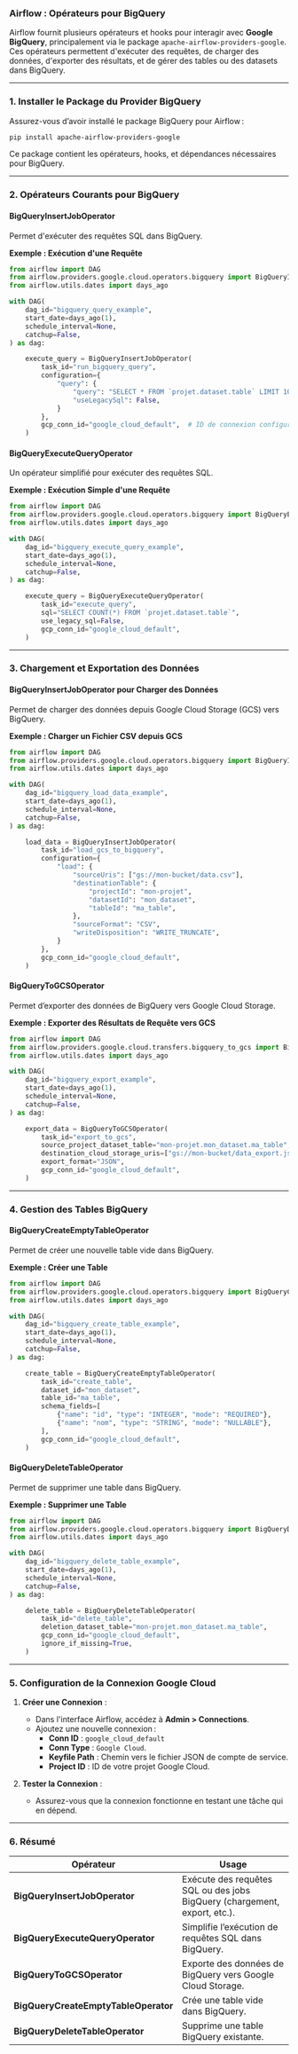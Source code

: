 ### **Airflow : Opérateurs pour BigQuery**

Airflow fournit plusieurs opérateurs et hooks pour interagir avec **Google BigQuery**, principalement via le package `apache-airflow-providers-google`. Ces opérateurs permettent d'exécuter des requêtes, de charger des données, d'exporter des résultats, et de gérer des tables ou des datasets dans BigQuery.

---

### **1. Installer le Package du Provider BigQuery**

Assurez-vous d’avoir installé le package BigQuery pour Airflow :
```bash
pip install apache-airflow-providers-google
```

Ce package contient les opérateurs, hooks, et dépendances nécessaires pour BigQuery.

---

### **2. Opérateurs Courants pour BigQuery**

#### **BigQueryInsertJobOperator**
Permet d'exécuter des requêtes SQL dans BigQuery.

**Exemple : Exécution d'une Requête**
```python
from airflow import DAG
from airflow.providers.google.cloud.operators.bigquery import BigQueryInsertJobOperator
from airflow.utils.dates import days_ago

with DAG(
    dag_id="bigquery_query_example",
    start_date=days_ago(1),
    schedule_interval=None,
    catchup=False,
) as dag:

    execute_query = BigQueryInsertJobOperator(
        task_id="run_bigquery_query",
        configuration={
            "query": {
                "query": "SELECT * FROM `projet.dataset.table` LIMIT 10",
                "useLegacySql": False,
            }
        },
        gcp_conn_id="google_cloud_default",  # ID de connexion configuré dans Airflow
    )
```

#### **BigQueryExecuteQueryOperator**
Un opérateur simplifié pour exécuter des requêtes SQL.

**Exemple : Exécution Simple d'une Requête**
```python
from airflow import DAG
from airflow.providers.google.cloud.operators.bigquery import BigQueryExecuteQueryOperator
from airflow.utils.dates import days_ago

with DAG(
    dag_id="bigquery_execute_query_example",
    start_date=days_ago(1),
    schedule_interval=None,
    catchup=False,
) as dag:

    execute_query = BigQueryExecuteQueryOperator(
        task_id="execute_query",
        sql="SELECT COUNT(*) FROM `projet.dataset.table`",
        use_legacy_sql=False,
        gcp_conn_id="google_cloud_default",
    )
```

---

### **3. Chargement et Exportation des Données**

#### **BigQueryInsertJobOperator pour Charger des Données**
Permet de charger des données depuis Google Cloud Storage (GCS) vers BigQuery.

**Exemple : Charger un Fichier CSV depuis GCS**
```python
from airflow import DAG
from airflow.providers.google.cloud.operators.bigquery import BigQueryInsertJobOperator
from airflow.utils.dates import days_ago

with DAG(
    dag_id="bigquery_load_data_example",
    start_date=days_ago(1),
    schedule_interval=None,
    catchup=False,
) as dag:

    load_data = BigQueryInsertJobOperator(
        task_id="load_gcs_to_bigquery",
        configuration={
            "load": {
                "sourceUris": ["gs://mon-bucket/data.csv"],
                "destinationTable": {
                    "projectId": "mon-projet",
                    "datasetId": "mon_dataset",
                    "tableId": "ma_table",
                },
                "sourceFormat": "CSV",
                "writeDisposition": "WRITE_TRUNCATE",
            }
        },
        gcp_conn_id="google_cloud_default",
    )
```

#### **BigQueryToGCSOperator**
Permet d’exporter des données de BigQuery vers Google Cloud Storage.

**Exemple : Exporter des Résultats de Requête vers GCS**
```python
from airflow import DAG
from airflow.providers.google.cloud.transfers.bigquery_to_gcs import BigQueryToGCSOperator
from airflow.utils.dates import days_ago

with DAG(
    dag_id="bigquery_export_example",
    start_date=days_ago(1),
    schedule_interval=None,
    catchup=False,
) as dag:

    export_data = BigQueryToGCSOperator(
        task_id="export_to_gcs",
        source_project_dataset_table="mon-projet.mon_dataset.ma_table",
        destination_cloud_storage_uris=["gs://mon-bucket/data_export.json"],
        export_format="JSON",
        gcp_conn_id="google_cloud_default",
    )
```

---

### **4. Gestion des Tables BigQuery**

#### **BigQueryCreateEmptyTableOperator**
Permet de créer une nouvelle table vide dans BigQuery.

**Exemple : Créer une Table**
```python
from airflow import DAG
from airflow.providers.google.cloud.operators.bigquery import BigQueryCreateEmptyTableOperator
from airflow.utils.dates import days_ago

with DAG(
    dag_id="bigquery_create_table_example",
    start_date=days_ago(1),
    schedule_interval=None,
    catchup=False,
) as dag:

    create_table = BigQueryCreateEmptyTableOperator(
        task_id="create_table",
        dataset_id="mon_dataset",
        table_id="ma_table",
        schema_fields=[
            {"name": "id", "type": "INTEGER", "mode": "REQUIRED"},
            {"name": "nom", "type": "STRING", "mode": "NULLABLE"},
        ],
        gcp_conn_id="google_cloud_default",
    )
```

#### **BigQueryDeleteTableOperator**
Permet de supprimer une table dans BigQuery.

**Exemple : Supprimer une Table**
```python
from airflow import DAG
from airflow.providers.google.cloud.operators.bigquery import BigQueryDeleteTableOperator
from airflow.utils.dates import days_ago

with DAG(
    dag_id="bigquery_delete_table_example",
    start_date=days_ago(1),
    schedule_interval=None,
    catchup=False,
) as dag:

    delete_table = BigQueryDeleteTableOperator(
        task_id="delete_table",
        deletion_dataset_table="mon-projet.mon_dataset.ma_table",
        gcp_conn_id="google_cloud_default",
        ignore_if_missing=True,
    )
```

---

### **5. Configuration de la Connexion Google Cloud**

1. **Créer une Connexion** :
   - Dans l'interface Airflow, accédez à **Admin > Connections**.
   - Ajoutez une nouvelle connexion :
     - **Conn ID** : `google_cloud_default`
     - **Conn Type** : `Google Cloud`.
     - **Keyfile Path** : Chemin vers le fichier JSON de compte de service.
     - **Project ID** : ID de votre projet Google Cloud.

2. **Tester la Connexion** :
   - Assurez-vous que la connexion fonctionne en testant une tâche qui en dépend.

---

### **6. Résumé**

| **Opérateur**                     | **Usage**                                                                    |
|-----------------------------------|------------------------------------------------------------------------------|
| **BigQueryInsertJobOperator**     | Exécute des requêtes SQL ou des jobs BigQuery (chargement, export, etc.).    |
| **BigQueryExecuteQueryOperator**  | Simplifie l’exécution de requêtes SQL dans BigQuery.                        |
| **BigQueryToGCSOperator**         | Exporte des données de BigQuery vers Google Cloud Storage.                  |
| **BigQueryCreateEmptyTableOperator** | Crée une table vide dans BigQuery.                                           |
| **BigQueryDeleteTableOperator**   | Supprime une table BigQuery existante.                                       |

